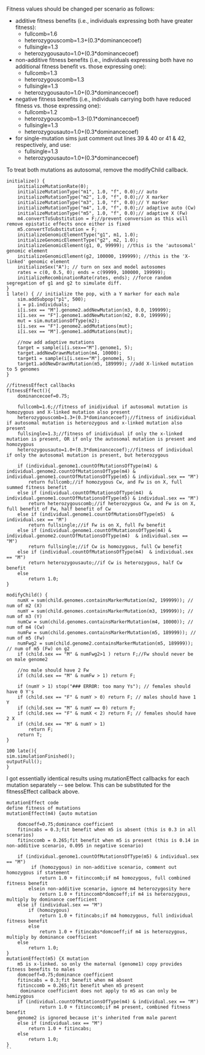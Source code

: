 Fitness values should be changed per scenario as follows:
- additive fitness benefits (i.e., individuals expressing both have greater fitness):
	 - fullcomb=1.6
	 - heterozygouscomb=1.3+(0.3*dominancecoef)
	 - fullsingle=1.3
	 - heterozygousauto=1.0+(0.3*dominancecoef)
- non-additive fitness benefits (i.e., individuals expressing both have no additional fitness benefit vs. those expressing one):
	 - fullcomb=1.3
	 - heterozygouscomb=1.3
	 - fullsingle=1.3
	 - heterozygousauto=1.0+(0.3*dominancecoef)
- negative fitness benefits (i.e., individuals carrying both have reduced fitness vs. those expressing one):
	 - fullcomb=1.2
	 - heterozygouscomb=1.3-(0.1*dominancecoef)
	 - fullsingle=1.3
	 - heterozygousauto=1.0+(0.3*dominancecoef)
- for single-mutation sims just comment out lines 39 & 40 or 41 & 42, respectively, and use:
	- fullsingle=1.3
 	- heterozygousauto=1.0+(0.3*dominancecoef)

To treat both mutations as autosomal, remove the modifyChild callback.
```
initialize() {
	initializeMutationRate(0);
	initializeMutationType("m1", 1.0, "f", 0.0);// auto
	initializeMutationType("m2", 1.0, "f", 0.0);// X marker
	initializeMutationType("m3", 1.0, "f", 0.0);// Y marker
	initializeMutationType("m4", 1.0, "f", 0.0);// adaptive auto (Cw)
	initializeMutationType("m5", 1.0, "f", 0.0);// adaptive X (Fw)
	m4.convertToSubstitution = F;//prevent conversion as this will remove epistatic effects once either is fixed
	m5.convertToSubstitution = F;
	initializeGenomicElementType("g1", m1, 1.0); 
	initializeGenomicElementType("g2", m2, 1.0); 
	initializeGenomicElement(g1, 0, 99999);	//this is the 'autosomal' genomic element  
	initializeGenomicElement(g2, 100000, 199999); //this is the 'X-linked' genomic element 
	initializeSex("A"); // turn on sex and model autosomes
	rates = c(0, 0.5, 0); ends = c(99999, 100000, 199999);
	initializeRecombinationRate(rates, ends); //force random segregation of g1 and g2 to simulate diff.
}
1 late() { // initialize the pop, with a Y marker for each male 
	sim.addSubpop("p1", 500);
	i = p1.individuals;
	i[i.sex == "M"].genome2.addNewMutation(m3, 0.0, 199999);
	i[i.sex == "F"].genome1.addNewMutation(m2, 0.0, 199999);
	mut = sim.mutationsOfType(m2);
	i[i.sex == "F"].genome2.addMutations(mut);
	i[i.sex == "M"].genome1.addMutations(mut);
	
	//now add adaptive mutations
	target = sample(i[i.sex=="M"].genome1, 5);
	target.addNewDrawnMutation(m4, 10000);
	target1 = sample(i[i.sex=="M"].genome1, 5);
	target1.addNewDrawnMutation(m5, 189999); //add X-linked mutation to 5 genomes
}

//fitnessEffect callbacks
fitnessEffect(){
	dominancecoef=0.75;

	fullcomb=1.6;//fitness of inidividual if autosomal mutation is homozygous and X-linked mutation also present
	heterozygouscomb=1.3+(0.3*dominancecoef);//fitness of inidividual if autosomal mutation is heterozygous and x-linked mutation also present
	fullsingle=1.3;//fitness of inidividual if only the x-linked mutation is present, OR if only the autosomal mutation is present and homozygous
	heterozygousauto=1.0+(0.3*dominancecoef);//fitness of individual if only the autosomal mutation is present, but heterozygous
	
	if (individual.genome1.countOfMutationsOfType(m4) & individual.genome2.countOfMutationsOfType(m4) & individual.genome1.countOfMutationsOfType(m5) & individual.sex == "M")
		return fullcomb;//if homozygous Cw, and Fw is on X, full summed fitness benefit
	else if (individual.countOfMutationsOfType(m4)  & individual.genome1.countOfMutationsOfType(m5) & individual.sex == "M") 
		return heterozygouscomb;//if heterozygous Cw, and Fw is on X, full benefit of Fw, half benefit of Cw
	else if (individual.genome1.countOfMutationsOfType(m5)  & individual.sex == "M")
		return fullsingle;//if Fw is on X, full Fw benefit
	else if (individual.genome1.countOfMutationsOfType(m4) & individual.genome2.countOfMutationsOfType(m4)  & individual.sex == "M")
		return fullsingle;//if Cw is homozygous, full Cw benefit
	else if (individual.countOfMutationsOfType(m4)  & individual.sex == "M")
		return heterozygousauto;//if Cw is heterozygous, half Cw benefit
	else
		return 1.0;	
}

modifyChild() {
	numX = sum(child.genomes.containsMarkerMutation(m2, 199999)); // num of m2 (X)
	numY = sum(child.genomes.containsMarkerMutation(m3, 199999)); // num of m3 (Y)
	numCw = sum(child.genomes.containsMarkerMutation(m4, 10000)); // num of m4 (Cw)
	numFw = sum(child.genomes.containsMarkerMutation(m5, 189999)); // num of m5 (Fw)
	numFwg2 = sum(child.genome2.containsMarkerMutation(m5, 189999)); // num of m5 (Fw) on g2
	if (child.sex == "M" & numFwg2>1 ) return F;//Fw should never be on male genome2
	
	//no male should have 2 Fw
	if (child.sex == "M" & numFw > 1) return F;
	
	if (numY > 1) stop("### ERROR: too many Ys"); // females should have 0 Y's 
	if (child.sex == "F" & numY > 0) return F; // males should have 1 Y 
	if (child.sex == "M" & numY == 0) return F;
	if (child.sex == "F" & numX < 2) return F; // females should have 2 X 
	if (child.sex == "M" & numY > 1)
		return F;
	return T;
}

100 late(){
sim.simulationFinished();
outputFull();
}
```
I got essentially identical results using mutationEffect callbacks for each mutation separately -- see below. This can be substituted for the fitnessEffect callback above.
```
mutationEffect code
define fitness of mutations
mutationEffect(m4) {auto mutation
	
	domcoeff=0.75;dominance coefficient
	fitincabs = 0.3;fit benefit when m5 is absent (this is 0.3 in all scenarios)
	fitinccomb = 0.265;fit benefit when m5 is present (this is 0.14 in non-additive scenario, 0.095 in negative scenario)
	
	if (individual.genome1.countOfMutationsOfType(m5) & individual.sex == "M")
		 if (homozygous) in non-additive scenario, comment out homozygous if statement
			return 1.0 + fitinccomb;if m4 homozygous, full combined fitness benefit
		elsein non-additive scenario, ignore m4 heterozygosity here
			return 1.0 + fitinccomb*domcoeff;if m4 is heterozygous, multiply by dominance coefficient
	else if (individual.sex == "M")
		if (homozygous)
			return 1.0 + fitincabs;if m4 homozygous, full individual fitness benefit
		else
			return 1.0 + fitincabs*domcoeff;if m4 is heterozygous, multiply by dominance coefficient
	else
		return 1.0;
}
mutationEffect(m5) {X mutation
	m5 is x-linked. so only the maternal (genome1) copy provides fitness benefits to males
	domcoeff=0.75;dominance coefficient	
	fitincabs = 0.3;fit benefit when m4 absent
	fitinccomb = 0.265;fit benefit when m5 present
	 dominance coefficient does not apply to m5 as can only be hemizygous
	if (individual.countOfMutationsOfType(m4) & individual.sex == "M")
			return 1.0 + fitinccomb;if m4 present, combined fitness benefit
	genome2 is ignored because it's inherited from male parent
	else if (individual.sex == "M")
		return 1.0 + fitincabs;
	else
		return 1.0;
}
``
